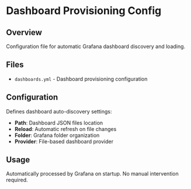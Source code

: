 # Dashboard Provisioning Config

## Overview
Configuration file for automatic Grafana dashboard discovery and loading.

## Files
- `dashboards.yml` - Dashboard provisioning configuration

## Configuration
Defines dashboard auto-discovery settings:
- **Path**: Dashboard JSON files location
- **Reload**: Automatic refresh on file changes
- **Folder**: Grafana folder organization
- **Provider**: File-based dashboard provider

## Usage
Automatically processed by Grafana on startup. No manual intervention required.
